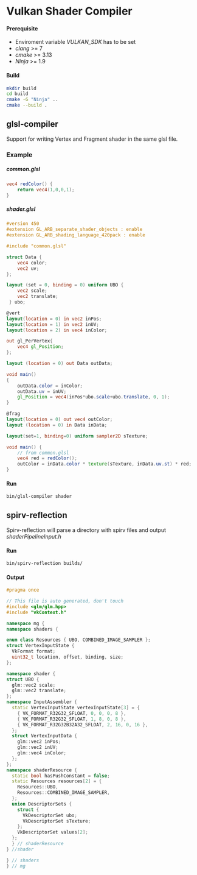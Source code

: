 # Vulkan Shader Compiler
#### Prerequisite
* Enviroment variable *VULKAN_SDK* has to be set
* *clang* >= 7
* *cmake* >= 3.13
* *Ninja* >= 1.9

#### Build
```bash
mkdir build
cd build
cmake -G "Ninja" ..
cmake --build .
```
## glsl-compiler

Support for writing Vertex and Fragment shader in the same glsl file.
### Example

##### common.glsl
```glsl
vec4 redColor() {
    return vec4(1,0,0,1);
}
```

##### shader.glsl
```glsl
#version 450
#extension GL_ARB_separate_shader_objects : enable
#extension GL_ARB_shading_language_420pack : enable

#include "common.glsl"

struct Data {
    vec4 color;
    vec2 uv;
};

layout (set = 0, binding = 0) uniform UBO {
    vec2 scale;
    vec2 translate;
 } ubo;

@vert
layout(location = 0) in vec2 inPos;
layout(location = 1) in vec2 inUV;
layout(location = 2) in vec4 inColor;

out gl_PerVertex{
    vec4 gl_Position;
};

layout (location = 0) out Data outData;

void main()
{
    outData.color = inColor;
    outData.uv = inUV;
    gl_Position = vec4(inPos*ubo.scale+ubo.translate, 0, 1);
}

@frag
layout(location = 0) out vec4 outColor;
layout (location = 0) in Data inData;

layout(set=1, binding=0) uniform sampler2D sTexture;

void main() {
    // from common.glsl
    vec4 red = redColor();
    outColor = inData.color * texture(sTexture, inData.uv.st) * red;
}
```

#### Run
```bash
bin/glsl-compiler shader
```

## spirv-reflection
Spirv-reflection will parse a directory with spirv files and output *shaderPipelineInput.h*

#### Run
```bash
bin/spirv-reflection builds/
```

#### Output
```cpp
#pragma once

// This file is auto generated, don't touch
#include <glm/glm.hpp>
#include "vkContext.h"

namespace mg {
namespace shaders {

enum class Resources { UBO, COMBINED_IMAGE_SAMPLER };
struct VertexInputState {
  VkFormat format;
  uint32_t location, offset, binding, size;
};

namespace shader {
struct UBO {
  glm::vec2 scale;
  glm::vec2 translate;
};
namespace InputAssembler {
  static VertexInputState vertexInputState[3] = {
    { VK_FORMAT_R32G32_SFLOAT, 0, 0, 0, 8 },
    { VK_FORMAT_R32G32_SFLOAT, 1, 8, 0, 8 },
    { VK_FORMAT_R32G32B32A32_SFLOAT, 2, 16, 0, 16 },
  };
  struct VertexInputData {
    glm::vec2 inPos;
    glm::vec2 inUV;
    glm::vec4 inColor;
  };
};
namespace shaderResource {
  static bool hasPushConstant = false;
  static Resources resources[2] = {
    Resources::UBO,
    Resources::COMBINED_IMAGE_SAMPLER,
  };
  union DescriptorSets {
    struct {
      VkDescriptorSet ubo;
      VkDescriptorSet sTexture;
    };
    VkDescriptorSet values[2];
  };
  } // shaderResource
} //shader

} // shaders
} // mg
```
